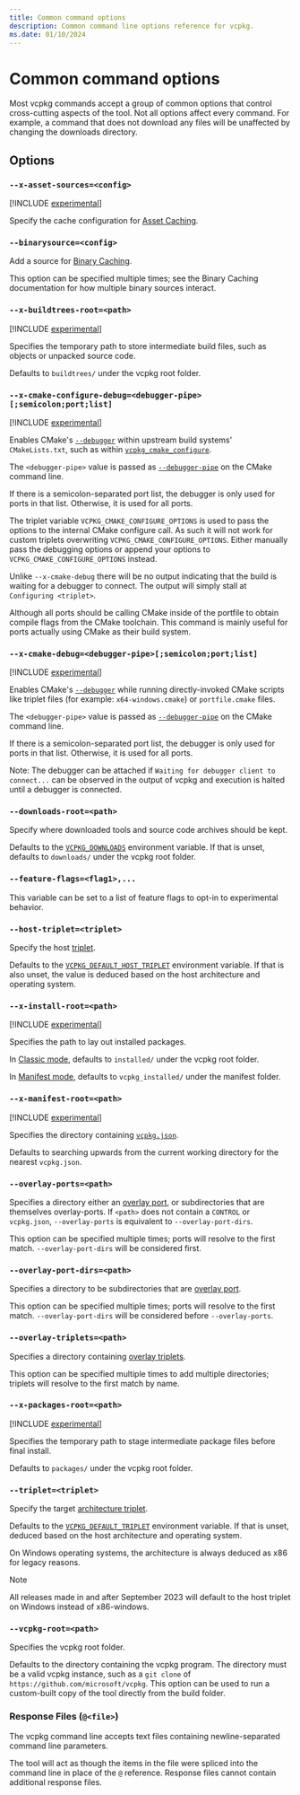 ```yaml
---
title: Common command options
description: Common command line options reference for vcpkg.
ms.date: 01/10/2024
---
```

# Common command options

Most vcpkg commands accept a group of common options that control cross-cutting aspects of the tool. Not all options affect every command. For example, a command that does not download any files will be unaffected by changing the downloads directory.

## Options

### <a name="asset-sources"></a> `--x-asset-sources=<config>`

[!INCLUDE [experimental](../../includes/experimental.md)]

Specify the cache configuration for [Asset Caching](../users/assetcaching.md).

### <a name="binarysource"></a> `--binarysource=<config>`

Add a source for [Binary Caching](../users/binarycaching.md).

This option can be specified multiple times; see the Binary Caching documentation for how multiple binary sources interact.

### <a name="buildtrees-root"></a> `--x-buildtrees-root=<path>`

[!INCLUDE [experimental](../../includes/experimental.md)]

Specifies the temporary path to store intermediate build files, such as objects or unpacked source code.

Defaults to `buildtrees/` under the vcpkg root folder.

### <a name="cmake-configure-debug"></a> `--x-cmake-configure-debug=<debugger-pipe>[;semicolon;port;list]`

[!INCLUDE [experimental](../../includes/experimental.md)]

Enables CMake's [`--debugger`](https://cmake.org/cmake/help/latest/manual/cmake.1.html#cmdoption-cmake-debugger)
within upstream build systems' `CMakeLists.txt`, such as within
[`vcpkg_cmake_configure`](../maintainers/functions/vcpkg_cmake_configure.md).

The `<debugger-pipe>` value is passed as
[`--debugger-pipe`](https://cmake.org/cmake/help/latest/manual/cmake.1.html#cmdoption-cmake-debugger-pipe) on the CMake
command line.

If there is a semicolon-separated port list, the debugger is only used for ports in that list. Otherwise, it is used
for all ports.

The triplet variable `VCPKG_CMAKE_CONFIGURE_OPTIONS` is used to pass the options to the internal CMake configure call.
As such it will not work for custom triplets overwriting `VCPKG_CMAKE_CONFIGURE_OPTIONS`.
Either manually pass the debugging options or append your options to `VCPKG_CMAKE_CONFIGURE_OPTIONS` instead.

Unlike `--x-cmake-debug` there will be no output indicating that the build is waiting for a debugger to connect. The output will simply stall at `Configuring <triplet>`.

Although all ports should be calling CMake inside of the portfile to obtain compile flags from the CMake toolchain. This command is mainly useful for ports actually using CMake as their build system.

### <a name="cmake-debug"></a> `--x-cmake-debug=<debugger-pipe>[;semicolon;port;list]`

[!INCLUDE [experimental](../../includes/experimental.md)]

Enables CMake's [`--debugger`](https://cmake.org/cmake/help/latest/manual/cmake.1.html#cmdoption-cmake-debugger) while
running directly-invoked CMake scripts like triplet files (for example: `x64-windows.cmake`) or `portfile.cmake` files.

The `<debugger-pipe>` value is passed as
[`--debugger-pipe`](https://cmake.org/cmake/help/latest/manual/cmake.1.html#cmdoption-cmake-debugger-pipe) on the CMake
command line.

If there is a semicolon-separated port list, the debugger is only used for ports in that list. Otherwise, it is used
for all ports.

Note: The debugger can be attached if `Waiting for debugger client to connect...` can be observed in the output of vcpkg and execution is halted until a debugger is connected.

### <a name="downloads-root"></a> `--downloads-root=<path>`

Specify where downloaded tools and source code archives should be kept.

Defaults to the [`VCPKG_DOWNLOADS`](../users/config-environment.md#vcpkg_downloads) environment variable. If that is unset, defaults to `downloads/` under the vcpkg root folder.

### <a name="feature-flags"></a> `--feature-flags=<flag1>,...`

This variable can be set to a list of feature flags to opt-in to experimental behavior.

### <a name="host-triplet"></a> `--host-triplet=<triplet>`

Specify the host [triplet](../users/triplets.md).

Defaults to the [`VCPKG_DEFAULT_HOST_TRIPLET`](../users/config-environment.md#vcpkg_default_host_triplet) environment variable. If that is also unset, the value is deduced based on the host architecture and operating system.

### <a name="install-root"></a> `--x-install-root=<path>`

[!INCLUDE [experimental](../../includes/experimental.md)]

Specifies the path to lay out installed packages.

In [Classic mode](../concepts/classic-mode.md), defaults to `installed/` under
the vcpkg root folder.

In [Manifest mode](../concepts/manifest-mode.md), defaults to `vcpkg_installed/`
under the manifest folder.

### <a name="manifest-root"></a> `--x-manifest-root=<path>`

[!INCLUDE [experimental](../../includes/experimental.md)]

Specifies the directory containing [`vcpkg.json`](../concepts/manifest-mode.md).

Defaults to searching upwards from the current working directory for the nearest
`vcpkg.json`.

### <a name="overlay-ports"></a> `--overlay-ports=<path>`

Specifies a directory either an [overlay port](../concepts/package-name-resolution.md#overlays), or subdirectories that are themselves overlay-ports. If `<path>` does not contain a `CONTROL` or `vcpkg.json`, `--overlay-ports` is equivalent to `--overlay-port-dirs`.

This option can be specified multiple times; ports will resolve to the first match. `--overlay-port-dirs` will be considered first.

### <a name="overlay-ports-dirs"></a> `--overlay-port-dirs=<path>`

Specifies a directory to be subdirectories that are [overlay port](../concepts/package-name-resolution.md#overlays).

This option can be specified multiple times; ports will resolve to the first match. `--overlay-port-dirs` will be considered before `--overlay-ports`.

### <a name="overlay-triplets"></a> `--overlay-triplets=<path>`

Specifies a directory containing [overlay triplets](../concepts/triplets.md#custom-triplets).

This option can be specified multiple times to add multiple directories; triplets will resolve to the first match by name.

### <a name="packages-root"></a> `--x-packages-root=<path>`

[!INCLUDE [experimental](../../includes/experimental.md)]

Specifies the temporary path to stage intermediate package files before final install.

Defaults to `packages/` under the vcpkg root folder.

### <a name="triplet"></a> `--triplet=<triplet>`

Specify the target [architecture triplet](../users/triplets.md).

Defaults to the [`VCPKG_DEFAULT_TRIPLET`](../users/config-environment.md#vcpkg_default_triplet) environment variable. If that is unset, deduced based on the host architecture and operating system.

On Windows operating systems, the architecture is always deduced as x86 for legacy reasons.

> [!NOTE]
> All releases made in and after September 2023 will default to the host triplet on Windows instead of x86-windows.

### <a name="vcpkg-root"></a> `--vcpkg-root=<path>`

Specifies the vcpkg root folder.

Defaults to the directory containing the vcpkg program. The directory must be a valid vcpkg instance, such as a `git clone` of `https://github.com/microsoft/vcpkg`. This option can be used to run a custom-built copy of the tool directly from the build folder.

### Response Files (`@<file>`)

The vcpkg command line accepts text files containing newline-separated command line parameters.

The tool will act as though the items in the file were spliced into the command line in place of the `@` reference. Response files cannot contain additional response files.
